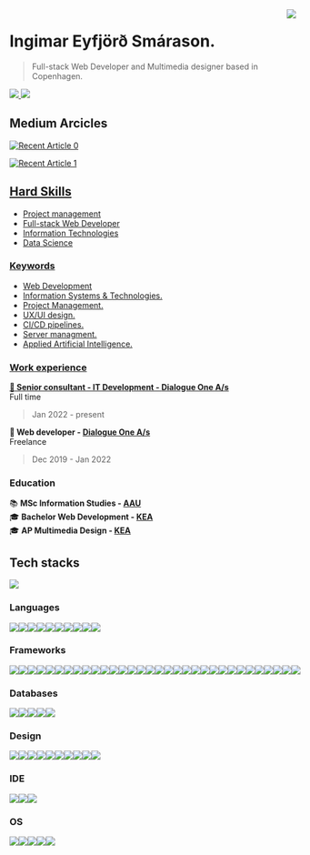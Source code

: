 <img align="right" class="img" src="https://github-readme-stats.vercel.app/api?username=ingimar-eyfjord&show_icons=true&theme=radical" />

# Ingimar Eyfjörð Smárason.

> Full-stack Web Developer and Multimedia designer based in Copenhagen.

<a href="mailto:ingimareys93@gmail.com">
<img src="https://img.shields.io/badge/Gmail-D14836?style=for-the-badge&logo=gmail&logoColor=white" />
</a>

<a href="https://www.linkedin.com/in/ingimareyfjord">
<img src="https://img.shields.io/badge/LinkedIn-0077B5?style=for-the-badge&logo=linkedin&logoColor=white" />
</a>

## Medium Arcicles

<div>
<a target="_blank" href="https://github-readme-medium-recent-article.vercel.app/medium/@ingimareys93/0"><img src="https://github-readme-medium-recent-article.vercel.app/medium/@ingimareys93/0" alt="Recent Article 0">

<a target="_blank" href="https://github-readme-medium-recent-article.vercel.app/medium/@ingimareys93/1"><img src="https://github-readme-medium-recent-article.vercel.app/medium/@ingimareys93/1" alt="Recent Article 1">

</div>

## Hard Skills

- Project management
- Full-stack Web Developer
- Information Technologies
- Data Science

### Keywords

- Web Development
- Information Systems & Technologies.
- Project Management.
- UX/UI design.
- CI/CD pipelines.
- Server managment.
- Applied Artificial Intelligence.

### Work experience

**💼 Senior consultant - IT Development - [Dialogue One A/s](https://dialogueone.com/)**<br>
Full time<br>

> Jan 2022 - present<br>

**💼 Web developer - [Dialogue One A/s](https://dialogueone.com/)**<br>
Freelance<br>

> Dec 2019 - Jan 2022

### Education

📚 **MSc Information Studies - [AAU](https://www.en.aau.dk/education/master/information-studies)**<br>
🎓 **Bachelor Web Development - [KEA](https://kea.dk/uddannelser/top-up/webudvikling)**<br>
🎓 **AP Multimedia Design - [KEA](https://kea.dk/uddannelser/erhvervsakademi/multimediedesigner)**

## Tech stacks

 <img class="img" src="https://github-readme-stats.vercel.app/api/top-langs/?username=ingimar-eyfjord&theme=radical&layout=compact" />

### Languages

 <div style="display: flex; align-items: flex-start;">
 <img src="https://img.shields.io/badge/CSS3-1C2128?style=for-the-badge&logo=css3&logoColor=white" />
 <img src="https://img.shields.io/badge/HTML5-1C2128?style=for-the-badge&logo=html5&logoColor=white" />
 <img src="https://img.shields.io/badge/JavaScript-1C2128?style=for-the-badge&logo=javascript&logoColor=white" />
 <img src="https://img.shields.io/badge/json-1C2128?style=for-the-badge&logo=json&logoColor=white" />
 <img src="https://img.shields.io/badge/LaTeX-1C2128?style=for-the-badge&logo=LaTeX&logoColor=white" />
 <img src="https://img.shields.io/badge/PHP-1C2128?style=for-the-badge&logo=php&logoColor=white" />
 <img src="https://img.shields.io/badge/Pug-1C2128?style=for-the-badge&logo=pug&logoColor=white" />
 <img src="https://img.shields.io/badge/Python-1C2128?style=for-the-badge&logo=python&logoColor=white" />
 <img src="https://img.shields.io/badge/TypeScript-1C2128?style=for-the-badge&logo=typescript&logoColor=white" />
 <img src="https://img.shields.io/badge/TensorFlow-1C2128?style=for-the-badge&logo=TensorFlow&logoColor=white" />
  </div>
 
  ### Frameworks
 
 <div style="display: flex; align-items: flex-start;">
 <img src="https://img.shields.io/badge/AngularJS-1C2128?style=for-the-badge&logo=angularjs&logoColor=white " />
 <img src="https://img.shields.io/badge/Apache-1C2128?style=for-the-badge&logo=Apache&logoColor=white" />
 <img src="https://img.shields.io/badge/Babel-1C2128?style=for-the-badge&logo=babel&logoColor=white" />
 <img src="https://img.shields.io/badge/Bootstrap-1C2128?style=for-the-badge&logo=bootstrap&logoColor=white" />
 <img src="https://img.shields.io/badge/Chart.js-1C2128?style=for-the-badge&logo=chartdotjs&logoColor=white " />
 <img src="https://img.shields.io/badge/Composer-1C2128?style=for-the-badge&logo=Composer&logoColor=white" /> 
 <img src="https://img.shields.io/badge/Docker-1C2128?style=for-the-badge&logo=docker&logoColor=white " />
 <img src="https://img.shields.io/badge/Django-1C2128?style=for-the-badge&logo=django&logoColor=white " />
 <img src="https://img.shields.io/badge/django%20rest-1C2128?style=for-the-badge&logo=django&logoColor=white " />
 <img src="https://img.shields.io/badge/Express.js-1C2128?style=for-the-badge&logo=express&logoColor=white " />
 <img src="https://img.shields.io/badge/firebase-1C2128?style=for-the-badge&logo=firebase&logoColor=white " />
 <img src="https://img.shields.io/badge/Font_Awesome-1C2128?style=for-the-badge&logo=fontawesome&logoColor=white" />
 <img src="https://img.shields.io/badge/jQuery-1C2128?style=for-the-badge&logo=jquery&logoColor=white " />
 <img src="https://img.shields.io/badge/Jupyter-1C2128.svg?&style=for-the-badge&logo=Jupyter&logoColor=white " />
 <img src="https://img.shields.io/badge/JWT-1C2128?style=for-the-badge&logo=JSON%20web%20tokens&logoColor=white " />
 <img src="https://img.shields.io/badge/Markdown-1C2128?style=for-the-badge&logo=markdown&logoColor=white " />
 <img src="https://img.shields.io/badge/Material%20UI-1C2128?style=for-the-badge&logo=mui&logoColor=white " />
 <img src="https://img.shields.io/badge/material%20design-1C2128?style=for-the-badge&logo=material%20design&logoColor=white " />
 <img src="https://img.shields.io/badge/Microsoft-1C2128?style=for-the-badge&logo=microsoft&logoColor=white" />
 <img src="https://img.shields.io/badge/Nginx-1C2128?style=for-the-badge&logo=nginx&logoColor=white " />
 <img src="https://img.shields.io/badge/Node.js-1C2128?style=for-the-badge&logo=nodedotjs&logoColor=white " />
 <img src="https://img.shields.io/badge/npm-1C2128?style=for-the-badge&logo=npm&logoColor=white" />
 <img src="https://img.shields.io/badge/Postman-1C2128?style=for-the-badge&logo=Postman&logoColor=white" />
 <img src="https://img.shields.io/badge/React-1C2128?style=for-the-badge&logo=react&logoColor=white" />
 <img src="https://img.shields.io/badge/React_Router-1C2128?style=for-the-badge&logo=react-router&logoColor=white" />
 <img src="https://img.shields.io/badge/redis-1C2128.svg?&style=for-the-badge&logo=redis&logoColor=white" />
 <img src="https://img.shields.io/badge/Redux-1C2128?style=for-the-badge&logo=redux&logoColor=white" />
 <img src="https://img.shields.io/badge/Sass-1C2128?style=for-the-badge&logo=sass&logoColor=white" />
 <img src="https://img.shields.io/badge/Webpack-1C2128?style=for-the-badge&logo=Webpack&logoColor=whitehttps://img.shields.io/badge/Babel-1C2128?style=for-the-badge&logo=babel&logoColor=white" />
 <img src="https://img.shields.io/badge/Yarn-1C2128?style=for-the-badge&logo=yarn&logoColor=white" />
 <img src="https://img.shields.io/badge/Xampp-1C2128?style=for-the-badge&logo=xampp&logoColor=white" />
 <img src="https://img.shields.io/badge/Sequelize-1C2128?style=for-the-badge&logo=Sequelize&logoColor=white" />
  </div>
 
 
  ### Databases
  <div style="display: flex; align-items: flex-start;">
 <img src="https://img.shields.io/badge/MySQL-1C2128?style=for-the-badge&logo=mysql&logoColor=white" />
  <img src="https://img.shields.io/badge/SQLite-1C2128?style=for-the-badge&logo=sqlite&logoColor=white" />
  <img src="https://img.shields.io/badge/redis-%231C2128.svg?&style=for-the-badge&logo=redis&logoColor=white" />
 <img src="https://img.shields.io/badge/PostgreSQL-1C2128?style=for-the-badge&logo=postgresql&logoColor=white" />
  <img src="https://img.shields.io/badge/MariaDB-1C2128?style=for-the-badge&logo=mariadb&logoColor=white" />
  </div>

### Design

  <div style="display: flex; align-items: flex-start;">
  <img src="https://img.shields.io/badge/Adobe%20XD-1C2128?style=for-the-badge&logo=Adobe%20XD&logoColor=white" />
  <img src="https://img.shields.io/badge/Figma-1C2128?style=for-the-badge&logo=figma&logoColor=white" />
  <img src="https://img.shields.io/badge/gimp-1C2128?style=for-the-badge&logo=gimp&logoColor=white" />
  <img src="https://img.shields.io/badge/Adobe%20Photoshop-1C2128?style=for-the-badge&logo=Adobe%20Photoshop&logoColor=white " />
  <img src="https://img.shields.io/badge/Adobe%20Lightroom-1C2128?style=for-the-badge&logo=Adobe%20Lightroom&logoColor=white" />
  <img src="https://img.shields.io/badge/Adobe%20InDesign-1C2128?style=for-the-badge&logo=Adobe%20InDesign&logoColor=white" />
  <img src="https://img.shields.io/badge/Adobe%20Premiere%20Pro-1C2128?style=for-the-badge&logo=Adobe%20Premiere%20Pro&logoColor=white" />
  <img src="https://img.shields.io/badge/Adobe%20Illustrator-1C2128?style=for-the-badge&logo=adobe%20illustrator&logoColor=white" />
  <img src="https://img.shields.io/badge/Adobe%20Creative%20Cloud-1C2128?style=for-the-badge&logo=Adobe%20Creative%20Cloud&logoColor=white " />
  <img src="https://img.shields.io/badge/Adobe%20after%20affects-1C2128?style=for-the-badge&logo=Adobe%20after%20effects&logoColor=white" />
   </div>
    
### IDE
      
  <div style="display: flex; align-items: flex-start;">
 <img src="https://img.shields.io/badge/VIM-1C2128.svg?&style=for-the-badge&logo=vim&logoColor=white" />
 <img src="https://img.shields.io/badge/Visual_Studio-1C2128?style=for-the-badge&logo=visual%20studio&logoColor=white" />
 <img src="https://img.shields.io/badge/Visual_Studio_Code-1C2128?style=for-the-badge&logo=visual%20studio%20code&logoColor=white" />
  </div>
     
### OS
      
  <div style="display: flex; align-items: flex-start;">
 <img src="https://img.shields.io/badge/Alpine_Linux-1C2128?style=for-the-badge&logo=alpine-linux&logoColor=white" />
 <img src="https://img.shields.io/badge/Linux-1C2128?style=for-the-badge&logo=linux&logoColor=white" />
 <img src="https://img.shields.io/badge/mac%20os-1C2128?style=for-the-badge&logo=apple&logoColor=white" />
 <img src="https://img.shields.io/badge/Ubuntu-1C2128?style=for-the-badge&logo=ubuntu&logoColor=white" />
 <img src="https://img.shields.io/badge/Windows-1C2128?style=for-the-badge&logo=windows&logoColor=white" />
</div>
